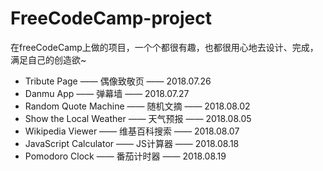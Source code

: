 # FreeCodeCamp-project
在freeCodeCamp上做的项目，一个个都很有趣，也都很用心地去设计、完成，满足自己的创造欲~

* Tribute Page —— 偶像致敬页 —— 2018.07.26
* Danmu App —— 弹幕墙 —— 2018.07.27
* Random Quote Machine —— 随机文摘 —— 2018.08.02
* Show the Local Weather —— 天气预报 —— 2018.08.05
* Wikipedia Viewer —— 维基百科搜索 —— 2018.08.07
* JavaScript Calculator —— JS计算器 —— 2018.08.18
* Pomodoro Clock —— 番茄计时器 —— 2018.08.19